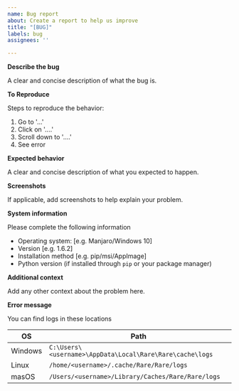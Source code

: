 ```yaml
---
name: Bug report
about: Create a report to help us improve
title: "[BUG]"
labels: bug
assignees: ''

---
```


**Describe the bug**

A clear and concise description of what the bug is.

**To Reproduce**

Steps to reproduce the behavior:
1. Go to '...'
2. Click on '....'
3. Scroll down to '....'
4. See error

**Expected behavior**

A clear and concise description of what you expected to happen.

**Screenshots**

If applicable, add screenshots to help explain your problem.

**System information**

Please complete the following information
- Operating system: [e.g. Manjaro/Windows 10]
- Version [e.g. 1.6.2]
- Installation method [e.g. pip/msi/AppImage]
- Python version (if installed through `pip` or your package manager)

**Additional context**

Add any other context about the problem here.

**Error message**

You can find logs in these locations

| OS      | Path                                                     |
|---------|----------------------------------------------------------|
| Windows | `C:\Users\<username>\AppData\Local\Rare\Rare\cache\logs` |
| Linux   | `/home/<username>/.cache/Rare/Rare/logs`                 |
| masOS   | `/Users/<username>/Library/Caches/Rare/Rare/logs`        |

